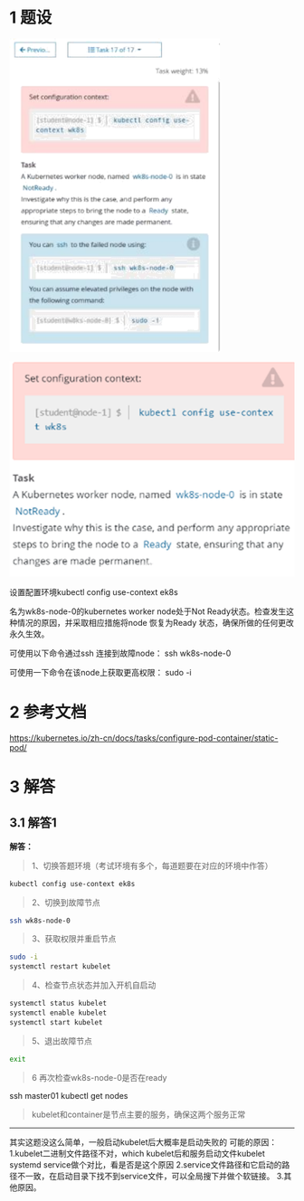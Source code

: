 

# 1 题设


![](image/17cka20240429174903.png)

![](image/1870449-20230918132006707-228515502.png)

设置配置环境kubectl config use-context ek8s

名为wk8s-node-0的kubernetes worker node处于Not Ready状态。检查发生这种情况的原因，并采取相应措施将node 恢复为Ready 状态，确保所做的任何更改永久生效。

可使用以下命令通过ssh 连接到故障node：
ssh wk8s-node-0

可使用一下命令在该node上获取更高权限：
sudo -i



# 2 参考文档 

https://kubernetes.io/zh-cn/docs/tasks/configure-pod-container/static-pod/

# 3 解答


## 3.1 解答1


**解答：**

> 1、切换答题环境（考试环境有多个，每道题要在对应的环境中作答）

```bash
kubectl config use-context ek8s
```

> 2、切换到故障节点

```bash
ssh wk8s-node-0
```

> 3、获取权限并重启节点

```bash
sudo -i
systemctl restart kubelet
```

> 4、检查节点状态并加入开机自启动

```bash
systemctl status kubelet
systemctl enable kubelet
systemctl start kubelet
```

> 5、退出故障节点

```bash
exit
```

> 6  再次检查wk8s-node-0是否在ready
 
ssh master01
kubectl get nodes

> kubelet和container是节点主要的服务，确保这两个服务正常

---

其实这题没这么简单，一般启动kubelet后大概率是启动失败的
可能的原因：
1.kubelet二进制文件路径不对，which kubelet后和服务启动文件kubelet systemd service做个对比，看是否是这个原因
2.service文件路径和它启动的路径不一致，在启动目录下找不到service文件，可以全局搜下并做个软链接。
3.其他原因。
